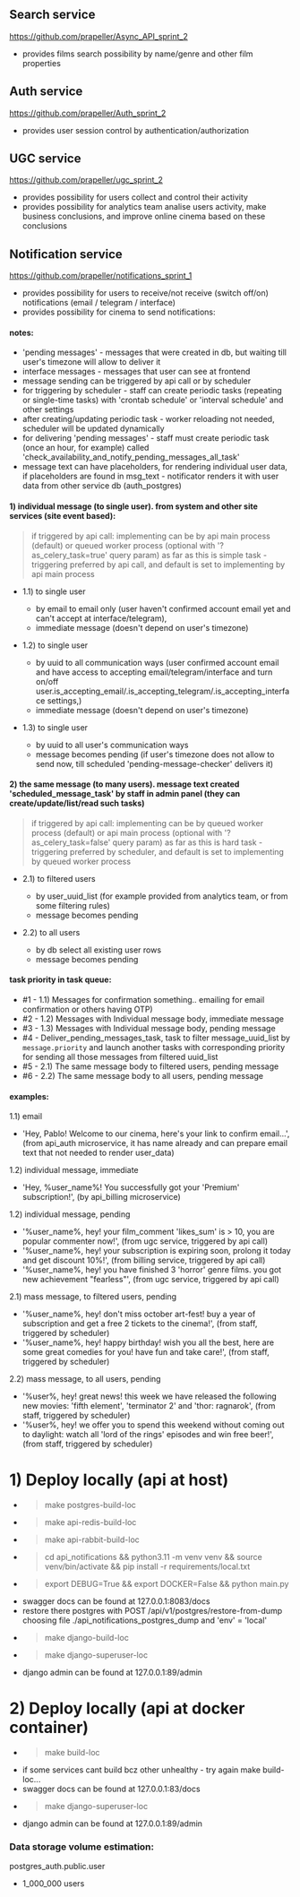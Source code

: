 ## Search service
https://github.com/prapeller/Async_API_sprint_2

- provides films search possibility by name/genre and other film properties


## Auth service
https://github.com/prapeller/Auth_sprint_2

- provides user session control by authentication/authorization


## UGC service
https://github.com/prapeller/ugc_sprint_2

- provides possibility for users collect and control their activity
- provides possibility for analytics team analise users activity, make business conclusions, and improve online cinema based on these conclusions


## Notification service
https://github.com/prapeller/notifications_sprint_1

- provides possibility for users to receive/not receive (switch off/on) notifications (email / telegram / interface)
- provides possibility for cinema to send notifications:

#### notes:
- 'pending messages' - messages that were created in db, but waiting till user's timezone will allow to deliver it 
- interface messages - messages that user can see at frontend
- message sending can be triggered by api call or by scheduler
- for triggering by scheduler - staff can create periodic tasks (repeating or single-time tasks) with 'crontab schedule' or 'interval schedule' and other settings
- after creating/updating periodic task - worker reloading not needed, scheduler will be updated dynamically
- for delivering 'pending messages' - staff must create periodic task (once an hour, for example) called 'check_availability_and_notify_pending_messages_all_task' 
- message text can have placeholders, for rendering individual user data, if placeholders are found in msg_text - notificator renders it with user data from other service db (auth_postgres)

#### 1) individual message (to single user). from system and other site services (site event based):
  > if triggered by api call: implementing can be by api main process (default) or queued worker process (optional with '?as_celery_task=true' query param)
  > as far as this is simple task - triggering preferred by api call, and default is set to implementing by api main process

- 1.1) to single user
  - by email to email only (user haven't confirmed account email yet and can't accept at interface/telegram), 
  - immediate message (doesn't depend on user's timezone)

- 1.2) to single user
  - by uuid to all communication ways (user confirmed account email and have access to accepting email/telegram/interface and turn on/off user.is_accepting_email/.is_accepting_telegram/.is_accepting_interface settings,)
  - immediate message (doesn't depend on user's timezone)

- 1.3) to single user
  - by uuid to all user's communication ways
  - message becomes pending (if user's timezone does not allow to send now, till scheduled 'pending-message-checker' delivers it)


#### 2) the same message (to many users). message text created 'scheduled_message_task' by staff in admin panel (they can create/update/list/read such tasks)
  > if triggered by api call: implementing can be by queued worker process (default) or api main process (optional with '?as_celery_task=false' query param)
  > as far as this is hard task - triggering preferred by scheduler, and default is set to implementing by queued worker process

- 2.1) to filtered users
  - by user_uuid_list (for example provided from analytics team, or from some filtering rules)
  - message becomes pending

- 2.2) to all users
  - by db select all existing user rows
  - message becomes pending


#### task priority in task queue:
- #1 - 1.1) Messages for confirmation something.. emailing for email confirmation or others having OTP)
- #2 - 1.2) Messages with Individual message body, immediate message
- #3 - 1.3) Messages with Individual message body, pending message
- #4 - Deliver_pending_messages_task, task to filter message_uuid_list by `message.priority` and launch another tasks with corresponding priority for sending all those messages from filtered uuid_list 
- #5 - 2.1) The same message body to filtered users, pending message
- #6 - 2.2) The same message body to all users, pending message


#### examples:

1.1) email
  - 'Hey, Pablo! Welcome to our cinema, here's your link to confirm email...', (from api_auth microservice, it has name already and can prepare email text that not needed to render user_data)

1.2) individual message, immediate
  - 'Hey, %user_name%! You successfully got your 'Premium' subscription!', (by api_billing microservice)

1.2) individual message, pending
  - '%user_name%, hey! your film_comment 'likes_sum' is > 10, you are popular commenter now!', (from ugc service, triggered by api call) 
  - '%user_name%, hey! your subscription is expiring soon, prolong it today and get discount 10%!', (from billing service, triggered by api call)
  - '%user_name%, hey! you have finished 3 'horror' genre films. you got new achievement "fearless"', (from ugc service, triggered by api call)

2.1) mass message, to filtered users, pending
  - '%user_name%, hey! don't miss october art-fest! buy a year of subscription and get a free 2 tickets to the cinema!', (from staff, triggered by scheduler)
  - '%user_name%, hey! happy birthday! wish you all the best, here are some great comedies for you! have fun and take care!', (from staff, triggered by scheduler)

2.2) mass message, to all users, pending
  - '%user%, hey! great news! this week we have released the following new movies: 'fifth element', 'terminator 2' and 'thor: ragnarok', (from staff, triggered by scheduler)
  - '%user%, hey! we offer you to spend this weekend without coming out to daylight: watch all 'lord of the rings' episodes and win free beer!', (from staff, triggered by scheduler)

# 1) Deploy locally (api at host)
- > make postgres-build-loc
- > make api-redis-build-loc
- > make api-rabbit-build-loc
- > cd api_notifications && python3.11 -m venv venv && source venv/bin/activate && pip install -r requirements/local.txt
- > export DEBUG=True && export DOCKER=False && python main.py
- swagger docs can be found at 127.0.0.1:8083/docs
- restore there postgres with POST /api/v1/postgres/restore-from-dump choosing file ./api_notifications_postgres_dump and 'env' = 'local'
- > make django-build-loc
- > make django-superuser-loc
- django admin can be found at 127.0.0.1:89/admin

# 2) Deploy locally (api at docker container)
- > make build-loc
- if some services cant build bcz other unhealthy - try again make build-loc...
- swagger docs can be found at 127.0.0.1:83/docs
- > make django-superuser-loc
- django admin can be found at 127.0.0.1:89/admin


### Data storage volume estimation:
postgres_auth.public.user
- 1_000_000 users
